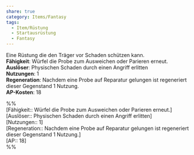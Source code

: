 ```yaml
---
share: true
category: Items/Fantasy
tags:
  - Item/Rüstung
  - Startausrüstung
  - Fantasy
---
```

  
Eine Rüstung die den Träger vor Schaden schützen kann.  
**Fähigkeit**: Würfel die Probe zum Ausweichen oder Parieren erneut.  
**Auslöser**: Physischen Schaden durch einen Angriff erlitten  
**Nutzungen**:  1  
**Regeneration**: Nachdem eine Probe auf Reparatur gelungen ist regeneriert dieser Gegenstand 1 Nutzung.  
**AP-Kosten**: 18  
  
%%  
[Fähigkeit:: Würfel die Probe zum Ausweichen oder Parieren erneut.]  
[Auslöser:: Physischen Schaden durch einen Angriff erlitten]  
[Nutzungen:: 1]  
[Regeneration:: Nachdem eine Probe auf Reparatur gelungen ist regeneriert dieser Gegenstand 1 Nutzung.]   
[AP:: 18]  
%%